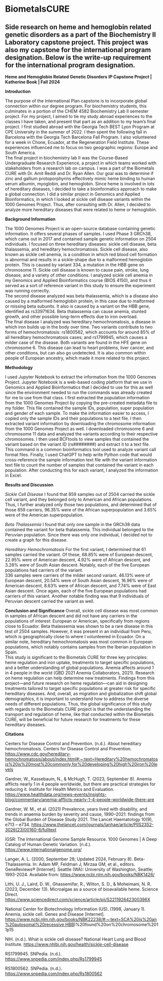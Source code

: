 # BiometalsCURE
Side research on heme and hemoglobin related genetic disorders as a part of the Biochemistry II Laboratory capstone project. This project was also my capstone for the international program designation.
Below is the write-up requirement for the international program designation. 
--------------------------------------------------------------------------------------------------------------------------------------------------
**Heme and Hemoglobin Related Genetic Disorders** 
**IP Capstone Project | Katherine Book | Fall 2024**

**Introduction** 

The purpose of the International Plan capstone is to incorporate global connection within our degree program. For biochemistry students, this culminates in a portion of the CHEM 4582 Biochemistry Lab II semester project. For my project, I aimed to tie my study abroad experiences to the classes I have taken, and present that part as an addition to my team’s final project. I first studied abroad with the Georgia Tech BEST Lyon Program at CPE University in the summer of 2022. I then spent the following fall in Barcelona with the Georgia Tech Barcelona Fall Program. I also volunteered for a week in Chone, Ecuador, at the Regeneration Field Institute. These experiences influenced me to focus on two geographic regions: Europe and South America.  
The final project in biochemistry lab II was the Course-Based Undergraduate Research Experience, a project in which teams worked with stakeholders from a research lab on campus. I was a part of the Biometals CURE with Dr. Amit Reddi and Dr. Ryan Allen. Our goal was to determine if zinc and gallium protoporphyrins effectively mimic heme binding to human serum albumin, myoglobin, and hemoglobin. Since heme is involved in lots of hereditary diseases, I decided to take a bioinformatics approach to make a global connection. I did a similar project in Genomics and Applied Bioinformatics, in which I looked at sickle cell disease variants within the 1000 Genomes Project. Thus, after consulting with Dr. Allen, I decided to analyze more hereditary diseases that were related to heme or hemoglobin.  

**Background Information** 

The 1000 Genomes Project is an open-source database containing genetic information. It offers several phases of samples. I used Phase 3 GRCh38, which came out in 2017 and contained sample genetic information on 2504 individuals. I focused on three hereditary diseases: sickle cell disease, beta thalassemia, and hereditary hemochromatosis. 
Sickle cell disease, also known as sickle cell anemia, is a condition in which red blood cell formation is abnormal and results in a sickle-shape due to a malformed hemoglobin protein. This is caused by variant 334, a mutation in the HBB gene on chromosome 11. Sickle cell disease is known to cause pain, stroke, lung disease, and a variety of other conditions. I analyzed sickle cell anemia in my Genomics and Applied Bioinformatics course (BIOS 4150), and thus it served as a sort of reference variant in this study to ensure the experiment was running correctly.  
The second disease analyzed was beta thalassemia, which is a disease also caused by a malformed hemoglobin protein, in this case due to malformed or missing beta subunits. It also is caused by a variant on the HBB gene, identified as rs33971634. Beta thalassemia can cause anemia, stunted growth, and other possible long-term effects due to iron overload.  
The final disease I analyzed was hereditary hemochromatosis, a disease in which iron builds up in the body over time. Two variants contribute to two forms of hemochromatosis: rs1800562, which accounts for around 85% of all hereditary hemochromatosis cases; and rs1799945, which causes a milder case of the disease. Both variants are found in the HFE gene on chromosome 6. This disease can lead to heart problems, liver cancer, and other conditions, but can also go undetected. It is also common within people of European ancestry, which made it more related to this project.  

**Methodology**

I used Jupyter Notebook to extract the information from the 1000 Genomes Project. Jupyter Notebook is a web-based coding platform that we use in Genomics and Applied Bioinformatics that I decided to use for this as well since the environment needed to run the commands was already created for me to use from that class. I first extracted the population information from the 1000 Genomes Project by copying the pre-created metadata file to my folder. This file contained the sample IDs, population, super population and gender of each sample. To make the information easier to access, I copied only the sample IDs and their populations to a text file. I then extracted variant information by downloading the chromosome information from the 1000 Genomes Project as well. I downloaded chromosome 6 and chromosome 11 data and analyzed the variants according to their respective chromosomes. I then used BCFtools to view samples that contained the variant based on the variant ID (rs########) and extract it to a text file. This command is a common bioinformatics tool used to analyze variant call format files. Finally, I used ChatGPT to help write Python code that would cross-reference the sample information text file with the variant information text file to count the number of samples that contained the variant in each population. After conducting this for each variant, I analyzed the information in Excel.  

**Results and Discussion**

*Sickle Cell Disease* 
I found that 859 samples out of 2504 carried the sickle cell variant, and they belonged only to American and African populations. Thus, I further analyzed only those two populations, and determined that of those 859 carriers, 96.35% were of the African superpopulation and 3.65% were of the American superpopulation.  

*Beta Thalassemia*
I found that only one sample in the GRCh38 data contained the variant for beta thalassemia. This individual belonged to the Peruvian population. Since there was only one individual, I decided not to create a graph for this disease.  

*Hereditary Hemochromatosis*
For the first variant, I determined that 61 samples carried the variant. Of these, 68.85% were of European descent, 22.95% were of American descent, 4.92% were of African descent, and 3.28% were of South Asian descent. Notably, each of the five European populations had carriers of the variant.  
336 samples were carriers of the milder second variant. 46.13% were of European descent, 20.54% were of South Asian descent, 16.96% were of American descent, 8.63% were of African descent, and 7.74% were of East Asian descent. Once again, each of the five European populations had carriers of this variant. Another notable finding was that 9 individuals of Peruvian descent carried the variant as well.  

**Conclusion and Significance**
Overall, sickle cell disease was most common in samples of African descent and did not have any carriers in the populations of interest: European or American, specifically from regions close to Ecuador. Beta thalassemia was shown to be a rare disease in this test of 2504 samples. However, it was present in an individual from Peru, which is geographically close to where I volunteered in Ecuador. On a similar note, hereditary hemochromatosis was most common in European populations, which notably contains samples from the Iberian population in Spain.  
This study is significant to the Biometals CURE for three key principles: heme regulation and iron uptake, treatments to target specific populations, and a better understanding of global populations. Anemia affects around 1 in 4 people in the world (GBD 2021 Anemia Collaborators, 2021). Research on heme regulation can help determine new treatments. Findings from this project—and future research on heme regulation—can aid in designing treatments tailored to target specific populations at greater risk for specific hereditary diseases. And, overall, as migration and globalization shift global demographics, it is important to understand how to address the diverse needs of different populations. Thus, the global significance of this study with regards to the Biometals CURE project is that the understanding the transport and regulation of heme, like that conducted within the Biometals CURE, will be beneficial for future research for treatments for these hereditary diseases.  

**Citations**

Centers for Disease Control and Prevention. (n.d.). About hereditary hemochromatosis. Centers for Disease Control and Prevention. https://www.cdc.gov/hereditary-hemochromatosis/about/index.html#:~:text=Hereditary%20hemochromatosis%20is%20most%20commonly,for%20developing%20high%20iron%20levels 

Gardner, W., Kassebaum, N., & McHugh, T. (2023, September 8). Anemia afflicts nearly 1 in 4 people worldwide, but there are practical strategies for reducing it. Institute for Health Metrics and Evaluation. https://www.healthdata.org/news-events/insights-blog/commentary/anemia-afflicts-nearly-1-4-people-worldwide-there-are 

Gardner, W. M., et al. (2021) Prevalence, years lived with disability, and trends in anaemia burden by severity and cause, 1990–2021: findings from the Global Burden of Disease Study 2021. The Lancet Haematology 10(9), e713 – e734. https://www.thelancet.com/journals/lanhae/article/PIIS2352-3026(23)00160-6/fulltext  

IGSR: The International Genome Sample Resource. 1000 Genomes | A Deep Catalog of Human Genetic Variation. (n.d.). https://www.internationalgenome.org/ 

Langer, A. L. (2000, September 28; Updated 2024, February 8). Beta-Thalassemia. In: Adam MP, Feldman J, Mirzaa GM, et al., editors. GeneReviews® [Internet]. Seattle (WA): University of Washington, Seattle; 1993-2024. Available from: https://www.ncbi.nlm.nih.gov/books/NBK1426/  

Lithi, U. J., Laird, D. W., Ghassemifar, R., Wilton, S. D., & Moheimani, N. R. (2023, December 13). Microalgae as a source of bioavailable heme. Science Direct. https://www.sciencedirect.com/science/article/pii/S221192642300396X 

National Center for Biotechnology Information (US). (1998, January 1). Anemia, sickle cell. Genes and Disease [Internet]. https://www.ncbi.nlm.nih.gov/books/NBK22238/#:~:text=SCA%20is%20an%20autosomal%20recessive,HBB)%20found%20on%20chromosome%2011p15 

NIH. (n.d.). What is sickle cell disease? National Heart Lung and Blood Institute. https://www.nhlbi.nih.gov/health/sickle-cell-disease 

RS1799945. SNPedia. (n.d.). https://www.snpedia.com/index.php/Rs1799945 

RS1800562. SNPedia. (n.d.). https://www.snpedia.com/index.php/Rs1800562 
